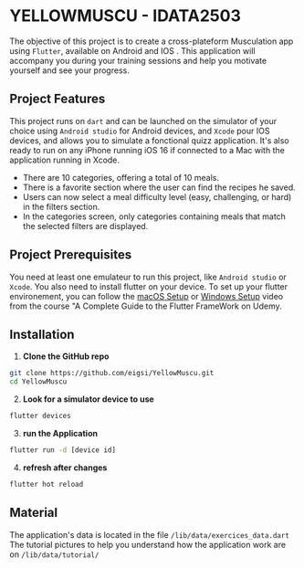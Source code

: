 # YELLOWMUSCU - IDATA2503

The objective of this project is to create a cross-plateform Musculation app using `Flutter`, available on Android and IOS .
This application will accompany you during your training sessions and help you motivate yourself and see your progress.

## Project Features

This project runs on `dart` and can be launched on the simulator of your choice using `Android studio` for Android devices, and `Xcode` pour IOS devices, and allows you to simulate a fonctional quizz application. It's also ready to run on any iPhone running iOS 16 if connected to a Mac with the application running in Xcode.
- There are 10 categories, offering a total of 10 meals.
- There is a favorite section where the user can find the recipes he saved.
- Users can now select a meal difficulty level (easy, challenging, or hard) in the filters section.
- In the categories screen, only categories containing meals that match the selected filters are displayed.


## Project Prerequisites
You need at least one emulateur to run this project, like `Android studio` or `Xcode`. You also need to install flutter on your device.
To set up your flutter environement, you can follow the [macOS Setup](https://www.udemy.com/course/learn-flutter-dart-to-build-ios-android-apps/learn/lecture/37213684#overview) or [Windows Setup](https://www.udemy.com/course/learn-flutter-dart-to-build-ios-android-apps/learn/lecture/37213680#overview) video from the course "A Complete Guide to the Flutter FrameWork on Udemy.

## Installation
1. **Clone the GitHub repo**
```bash
git clone https://github.com/eigsi/YellowMuscu.git
cd YellowMuscu
```
2. **Look for a simulator device to use**
```bash
flutter devices
```
3. **run the Application**
```bash
flutter run -d [device id]
```
4. **refresh after changes**
```bash
flutter hot reload
```

## Material
The application's data is located in the file `/lib/data/exercices_data.dart`
The tutorial pictures to help you understand how the application work are on `/lib/data/tutorial/`




 
